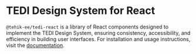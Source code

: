 # TEDI Design System for React

`@tehik-ee/tedi-react` is a library of React components designed to implement the TEDI Design System, ensuring consistency, accessibility, and efficiency in building user interfaces.
For installation and usage instructions, visit the [documentation](https://github.com/TEHIK-EE/tedi-design-system/wiki).
